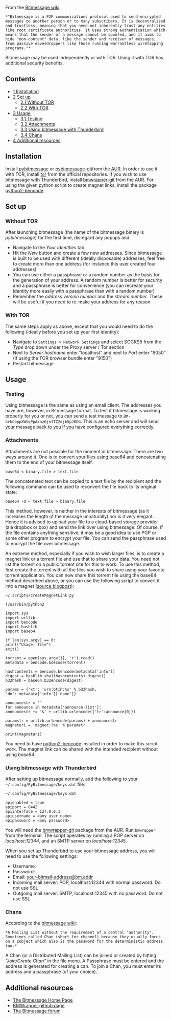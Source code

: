 From the [Bitmessage wiki](https://bitmessage.org/wiki/Main_Page):

	*"Bitmessage is a P2P communications protocol used to send encrypted messages to another person or to many subscribers. It is decentralized and trustless, meaning that you need-not inherently trust any entities like root certificate authorities. It uses strong authentication which means that the sender of a message cannot be spoofed, and it aims to hide "non-content" data, like the sender and receiver of messages, from passive eavesdroppers like those running warrantless wiretapping programs."*

Bitmessage may be used independently or with TOR. Using it with TOR has additional security benefits.

## Contents

*   [1 Installation](#Installation)
*   [2 Set up](#Set_up)
    *   [2.1 Without TOR](#Without_TOR)
    *   [2.2 With TOR](#With_TOR)
*   [3 Usage](#Usage)
    *   [3.1 Testing](#Testing)
    *   [3.2 Attachments](#Attachments)
    *   [3.3 Using bitmessage with Thunderbird](#Using_bitmessage_with_Thunderbird)
    *   [3.4 Chans](#Chans)
*   [4 Additional resources](#Additional_resources)

## Installation

Install [pybitmessage](https://aur.archlinux.org/packages/pybitmessage/) or [pybitmessage-git](https://aur.archlinux.org/packages/pybitmessage-git/)from the [AUR](/index.php/AUR "AUR"). In order to use it with TOR, install [tor](https://www.archlinux.org/packages/?name=tor) from the official repositories. If you wish to use bitmessage with Thunderbird, install [bmwrapper-git](https://aur.archlinux.org/packages/bmwrapper-git/) from the AUR. For using the given python script to create magnet links, install the package [python2-bencode](https://aur.archlinux.org/packages/python2-bencode/).

## Set up

### Without TOR

After launching bitmessage (the name of the bitmessage binary is *pybitmessage*) for the first time, disregard any popups and:

*   Navigate to the *Your Identities* tab
*   Hit the *New* button and create a few new addresses. Since bitmessage is built to be used with different (ideally disposable) addresses, feel free to create more than one address (for instance this user created four addresses)
*   You can use either a passphrase or a random number as the basis for the generation of your address. A random number is better for security and a passphrase is better for convenience (you can recreate your identity more easily with a passphrase than with a random number)
*   Remember the *address version number* and the *stream number*. These will be useful if you need to re-make your address for any reason

### With TOR

The same steps apply as above, except that you would need to do the following (ideally before you set up your first identity):

*   Navigate to `Settings > Network Settings` and select SOCKS5 from the *Type* drop down under the Proxy server / Tor section
*   Next to *Server hostname* enter "localhost" and next to *Port* enter "9050" (If using the TOR browser bundle enter "9150")
*   Restart bitmessage

## Usage

### Testing

Using bitmessage is the same as using an email client. The addresses you have are, however, in Bitmessage format. To test if bitmessage is working properly for you or not, you can send a test message to `BM-orkCbppXWSqPpAxnz6jnfTZ2djb5pJKDb`. This is an echo server and will send your message back to you if you have configured everything correctly.

### Attachments

Attachments are not possible for the moment in bitmessage. There are two ways around it. One is to convert your files using base64 and concatenating them to the end of your bitmessage itself.

```
base64 < binary.file > text.file

```

The concatenated text can be copied to a text file by the recipient and the following command can be used to reconvert the file back to its original state:

```
base64 -d < text.file > binary.file

```

This method, however, is neither in the interests of bitmessage (as it increases the length of the message unnaturally) nor is it very elegant. Hence it is advised to upload your file to a cloud-based storage provider (ala dropbox or box) and send the link over using bitmessage. Of course, if the file contains anything sensitive, it may be a good idea to use PGP or some other program to encrypt your file. You can send the passphrase used to encrypt the file over bitmessage.

An extreme method, especially if you wish to wish larger files, is to create a magnet link or a torrent file and use that to share your data. You need not list the torrent on a public torrent site for this to work. To use this method, first create the torrent with all the files you wish to share using your favorite torrent application. You can now share this torrent file using the base64 method described above, or you can use the following script to convert it into a magnet ([source blogpost](http://reinhard-seiler.blogspot.in/2013/05/tutorial-how-to-generate-magnetic-link.html)):

 `~/.scripts/createMagnetLink.py` 
```
!/usr/bin/python2

import sys
import urllib
import bencode
import hashlib
import base64

if len(sys.argv) == 0:
print("Usage: file")
exit()

torrent = open(sys.argv[1], 'r').read()
metadata = bencode.bdecode(torrent)

hashcontents = bencode.bencode(metadata['info'])
digest = hashlib.sha1(hashcontents).digest()
b32hash = base64.b32encode(digest)

params = {'xt': 'urn:btih:%s' % b32hash,
'dn': metadata['info']['name']}

announcestr = ''
for announce in metadata['announce-list']:
announcestr += '&' + urllib.urlencode({'tr':announce[0]})

paramstr = urllib.urlencode(params) + announcestr
magneturi = 'magnet:?%s' % paramstr

print(magneturi)
```

You need to have [python2-bencode](https://aur.archlinux.org/packages/python2-bencode/) installed in order to make this script work. The magnet link can be shared with the intended recipient without using *base64*.

### Using bitmessage with Thunderbird

After setting up bitmessage normally, add the following to your `~/.config/PyBitmessage/keys.dat` file:

 `~/.config/PyBitmessage/keys.dat` 
```
apienabled = true
apiport = 8442
apiinterface = 127.0.0.1
apiusername = <any user name> 
apipassword = <any password>

```

You will need the [bmwrapper-git](https://aur.archlinux.org/packages/bmwrapper-git/) package from the AUR. Run `bmwrapper` from the terminal. The script operates by running a POP server on *localhost:12344*, and an SMTP server on *localhost:12345*.

When you set up Thunderbird to use your bitmessage address, you will need to use the following settings:

*   Username: <whatever you set in your keys.dat file earlier>
*   Password: <whatever you set in your keys.dat file earlier>
*   Email: <your-bitmail-address@bm.addr>
*   Incoming mail server: POP, localhost:12344 with normal password. Do not use SSL
*   Outgoing mail server: SMTP, localhost:12345 with no password. Do not use SSL

### Chans

According to the [bitmessage wiki](https://bitmessage.org/wiki/DML):

	*A Mailing List without the requirement of a central "authority". Sometimes called Chan (short for channel) because they usually focus on a subject which also is the password for the deterministic address too.*

A Chan (or a Distributed Mailing List) can be joined or created by hitting *"Join/Create Chan"* in the file menu. A Passphrase must be entered and the address is generated for creating a can. To join a Chan, you must enter its address and a passphrase (of your choice).

## Additional resources

*   [The Bitmessage Home Page](https://bitmessage.org/wiki/Main_Page)
*   [BMWrapper github page](https://github.com/Arceliar/bmwrapper)
*   [The Bitmessage forum](https://bitmessage.org/forum/)